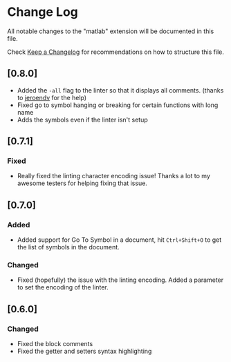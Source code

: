 # Change Log
All notable changes to the "matlab" extension will be documented in this file.

Check [Keep a Changelog](http://keepachangelog.com/) for recommendations on how to structure this file.

## [0.8.0]
- Added the `-all` flag to the linter so that it displays all comments. (thanks to [jeroendv](https://github.com/jeroendv) for the help)
- Fixed go to symbol hanging or breaking for certain functions with long name
- Adds the symbols even if the linter isn't setup

## [0.7.1]
### Fixed
- Really fixed the linting character encoding issue! Thanks a lot to my awesome testers for helping fixing that issue.

## [0.7.0]
### Added
- Added support for Go To Symbol in a document, hit `Ctrl+Shift+O` to get the list of symbols in the document.

### Changed
- Fixed (hopefully) the issue with the linting encoding. Added a parameter to set the encoding of the linter.

## [0.6.0]
### Changed
- Fixed the block comments
- Fixed the getter and setters syntax highlighting
